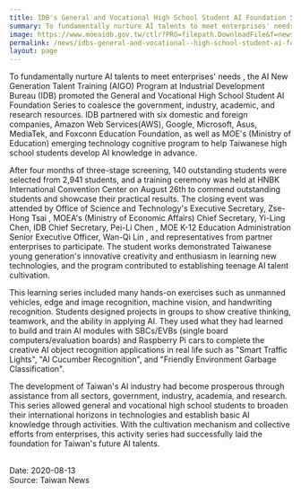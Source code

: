 ```yaml
---
title: IDB's General and Vocational High School Student AI Foundation Series Cultivates Teenage Talents
summary: To fundamentally nurture AI talents to meet enterprises' needs , the AI New Generation Talent Training (AIGO) Program at Industrial Development Bureau (IDB) promoted the General and Vocational High School Student AI Foundation Series to coalesce the government, industry, academic, and research resources.
image: https://www.moeaidb.gov.tw/ctlr?PRO=filepath.DownloadFile&f=news&t=i&id=33999
permalink: /news/idbs-general-and-vocational--high-school-student-ai-foundation-series-cultivates-teenage-talents/
layout: page
---
```

To fundamentally nurture AI talents to meet enterprises' needs , the AI New Generation Talent Training (AIGO) Program at Industrial Development Bureau (IDB) promoted the General and Vocational High School Student AI Foundation Series to coalesce the government, industry, academic, and research resources. IDB partnered with six domestic and foreign companies, Amazon Web Services(AWS), Google, Microsoft, Asus, MediaTek, and Foxconn Education Foundation, as well as MOE's (Ministry of Education) emerging technology cognitive program to help Taiwanese high school students develop AI knowledge in advance.

After four months of three-stage screening, 140 outstanding students were selected from 2,941 students, and a training ceremony was held at HNBK International Convention Center on August 26th to commend outstanding students and showcase their practical results. The closing event was attended by Office of Science and Technology's Executive Secretary, Zse-Hong Tsai , MOEA's (Ministry of Economic Affairs) Chief Secretary, Yi-Ling Chen, IDB Chief Secretary, Pei-Li Chen , MOE K-12 Education Administration Senior Executive Officer, Wan-Qi Lin , and representatives from partner enterprises to participate. The student works demonstrated Taiwanese young generation's innovative creativity and enthusiasm in learning new technologies, and the program contributed to establishing teenage AI talent cultivation.

This learning series included many hands-on exercises such as unmanned vehicles, edge and image recognition, machine vision, and handwriting recognition. Students designed projects in groups to show creative thinking, teamwork, and the ability in applying AI. They used what they had learned to build and train AI modules with SBCs/EVBs (single board computers/evaluation boards) and Raspberry Pi cars to complete the creative AI object recognition applications in real life such as "Smart Traffic Lights", "AI Cucumber Recognition", and "Friendly Environment Garbage Classification".

The development of Taiwan's AI industry had become prosperous through assistance from all sectors, government, industry, academia, and research. This series allowed general and vocational high school students to broaden their international horizons in technologies and establish basic AI knowledge through activities. With the cultivation mechanism and collective efforts from enterprises, this activity series had successfully laid the foundation for Taiwan's future AI talents.

<br/>
Date: 2020-08-13
<br/>
Source: Taiwan News
